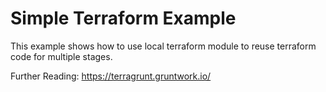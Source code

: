 # Simple Terraform Example

This example shows how to use local terraform module to reuse terraform code for multiple stages.

Further Reading: https://terragrunt.gruntwork.io/